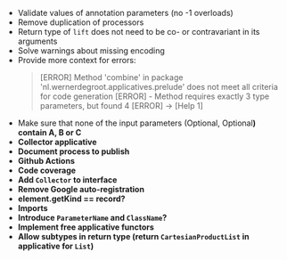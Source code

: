 * Validate values of annotation parameters (no -1 overloads)
* Remove duplication of processors
* Return type of `lift` does not need to be co- or contravariant in its arguments
* Solve warnings about missing encoding
* Provide more context for errors:
    > [ERROR] Method 'combine' in package 'nl.wernerdegroot.applicatives.prelude' does not meet all criteria for code generation
    > [ERROR]  - Method requires exactly 3 type parameters, but found 4
    > [ERROR] -> [Help 1]
* Make sure that none of the input parameters (Optional<A>, Optional<B>) contain A, B or C
* Collector applicative
* Document process to publish
* Github Actions
* Code coverage
* Add `Collector` to interface
* Remove Google auto-registration
* element.getKind == record?
* Imports
* Introduce `ParameterName` and `ClassName`?
* Implement free applicative functors
* Allow subtypes in return type (return `CartesianProductList` in applicative for `List`)

